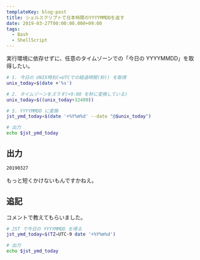 ```yaml
---
templateKey: blog-post
title: シェルスクリプトで日本時間のYYYYMMDDを返す
date: 2019-03-27T00:00:00.000+09:00
tags:
  - Bash
  - ShellScript
---
```

実行環境に依存せずに、任意のタイムゾーンでの「今日の YYYYMMDD」を取得したい。
<!--more-->

```bash
# 1. 今日の UNIX時刻(=UTCでの経過時間(秒)) を取得
unix_today=$(date +'%s')

# 2. タイムゾーンをズラす(+9:00 を秒に変換している)
unix_today=$((unix_today+32400))

# 3. YYYYMMDD に変換
jst_ymd_today=$(date '+%Y%m%d' --date "@$unix_today")

# 出力
echo $jst_ymd_today
```

## 出力

```bash
20190327
```

もっと短くかけないもんですかねえ。

## 追記

コメントで教えてもらいました。

```bash
# JST で今日の YYYYMMDD を得る
jst_ymd_today=$(TZ=UTC-9 date '+%Y%m%d')

# 出力
echo $jst_ymd_today
```
